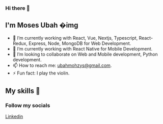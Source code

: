 ### Hi there 👋

## I'm Moses Ubah �img


- 🔭 I’m currently working with React, Vue, Nextjs, Typescript, React-Redux, Express, Node, MongoDB for Web Development.
- 🌱 I’m currently working with React Native for Mobile Development.
- 👯 I’m looking to collaborate on Web and Mobile development, Python development.
- 📫 How to reach me: ubahmohzys@gmail.com.
- ⚡ Fun fact: I play the violin.

## My skills 🧰

  ### Follow my socials<br>

  [Linkedin](https://www.linkedin.com/in/moses-ubah-887619109/)
